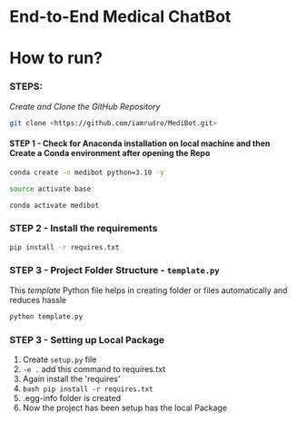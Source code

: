 # End-to-End Medical ChatBot 

# How to run?
### STEPS:

*Create and Clone the GitHub Repository*

```bash
git clone <https://github.com/iamrudro/MediBot.git>
```

#### STEP 1 - Check for Anaconda installation on local machine and then Create a Conda environment after opening the Repo

```bash
conda create -n medibot python=3.10 -y
```

```bash
source activate base
```

```bash
conda activate medibot
```

### STEP 2 - Install the requirements
```bash
pip install -r requires.txt
```

### STEP 3 -  Project Folder Structure - ```template.py```

This *template* Python file helps in creating folder or files automatically and reduces hassle

```bash
python template.py
```

### STEP 3 -  Setting up Local Package
1. Create ```setup.py``` file
2. ```-e .``` add this command to requires.txt
3. Again install the 'requires'
4. ```bash pip install -r requires.txt```
5. .egg-info folder is created 
6. Now the project has been setup has the local Package


